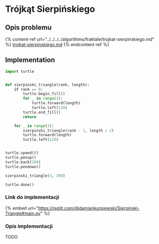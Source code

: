 # Trójkąt Sierpińskiego

## Opis problemu

{% content-ref url="../../../../algorithms/fraktale/trojkat-sierpinskiego.md" %}
[trojkat-sierpinskiego.md](../../../../algorithms/fraktale/trojkat-sierpinskiego.md)
{% endcontent-ref %}

## Implementation

```python
import turtle


def sierpinski_triangle(rank, length):
    if rank == 0:
        turtle.begin_fill()
        for _ in range(3):
            turtle.forward(length)
            turtle.left(120)
        turtle.end_fill()
        return

    for _ in range(3):
        sierpinski_triangle(rank - 1, length / 2)
        turtle.forward(length)
        turtle.left(120)


turtle.speed(0)
turtle.penup()
turtle.back(200)
turtle.pendown()

sierpinski_triangle(4, 300)

turtle.done()
```

### Link do implementacji

{% embed url="https://replit.com/@damiankurpiewski/Sierpinski-Triangle#main.py" %}

### Opis implementacji

TODO
